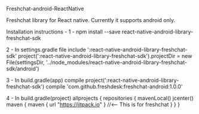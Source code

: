 Freshchat-android-ReactNative

Freshchat library for React native. Currently it supports android only.

Installation instructions - 1 - npm install --save react-native-android-library-freshchat-sdk

2 - In settings.gradle file include ':react-native-android-library-freshchat-sdk' project(':react-native-android-library-freshchat-sdk').projectDir = new File(settingsDir, '../node_modules/react-native-android-library-freshchat-sdk/android')

3 - In build.gradle(app) compile project(':react-native-android-library-freshchat-sdk') compile 'com.github.freshdesk:freshchat-android:1.0.0'

4 - In build.gradle(project) allprojects { repositories { mavenLocal() jcenter() maven { maven { url "https://jitpack.io" } //<-- This is for freshchat } } }
